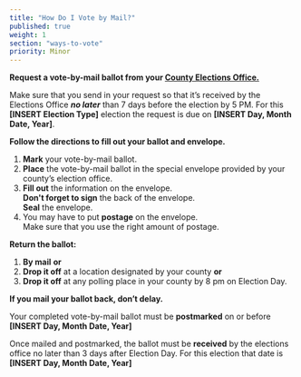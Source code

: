 ```yaml
---
title: "How Do I Vote by Mail?"
published: true
weight: 1
section: "ways-to-vote"
priority: Minor
---
```


**Request a vote-by-mail ballot from your [County Elections Office.](http://www.sos.ca.gov/elections/voting-resources/new-voters/county-elections-offices/)**

Make sure that you send in your request so that it’s received by the Elections Office _**no later**_ than 7 days before the election by 5 PM.  For this **[INSERT Election Type]** election the request is due on **[INSERT Day, Month Date, Year]**.  

**Follow the directions to fill out your ballot and envelope.**
1. **Mark** your vote-by-mail ballot.
2. **Place** the vote-by-mail ballot in the special envelope provided by your county’s election office.
3. **Fill out** the information on the envelope.  
	**Don't forget to sign** the back of the envelope.  
    **Seal** the envelope.  
4. You may have to put **postage** on the envelope.  
	Make sure that you use the right amount of postage.  

**Return the ballot:**
1. **By mail** **or**
2. **Drop it off** at a location designated by your county **or**
3. **Drop it off** at any polling place in your county by 8 pm on Election Day.  

**If you mail your ballot back, don’t delay.**  

Your completed vote-by-mail ballot must be **postmarked** on or before **[INSERT Day, Month Date, Year]**

Once mailed and postmarked, the ballot must be **received** by the elections office no later than 3 days after Election Day. For this election that date is **[INSERT Day, Month Date, Year]**
